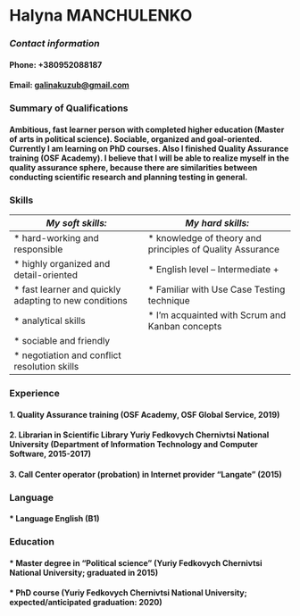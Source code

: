 # **Halyna MANCHULENKO**

### *Contact information*
#### Phone: +380952088187
#### Email: [galinakuzub@gmail.com](https://mail.google.com/)

### **Summary of Qualifications**
#### Ambitious, fast learner person with completed higher education (Master of arts in political science). Sociable, organized and goal-oriented. Currently I am learning on PhD courses. Also I finished Quality Assurance training (OSF Academy). I believe that I will be able to realize myself in the quality assurance sphere, because there are similarities between conducting scientific research and planning testing in general.

### **Skills**
|*My soft skills:*| *My hard skills:*|
|----------------------|------------------|
|* hard-working and responsible | *	knowledge of theory and principles of Quality Assurance|
|* highly organized and detail-oriented | *	English level – Intermediate +|
|* fast learner and quickly adapting to new conditions | * Familiar with Use Case Testing technique|
|* analytical skills | *	I’m acquainted with Scrum and Kanban concepts|
|* sociable and friendly | |
|* negotiation and conflict resolution skills | |

### **Experience**
#### 1. Quality Assurance training (OSF Academy, OSF Global Service, 2019)
#### 2. Librarian in Scientific Library Yuriy Fedkovych Chernivtsi National University (Department of Information Technology and Computer Software, 2015-2017)
#### 3. Call Center operator (probation) in Internet provider “Langate” (2015)

### **Language**
#### * Language	English (B1)

### **Education**
#### * Master degree in “Political science” (Yuriy Fedkovych Chernivtsi National University; graduated in 2015)
#### * PhD course (Yuriy Fedkovych Chernivtsi National University; expected/anticipated graduation: 2020)
